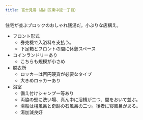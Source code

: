 ```yaml
---
title: 富士見湯（品川区東中延一丁目）
---
```


住宅が並ぶブロックのおしゃれ銭湯だ。小ぶりな店構え。

* フロント形式
  * 券売機で入浴料を支払う。
  * 下足箱とフロントの間に休憩スペース
* コインランドリーあり
  * こちらも規模が小さめ
* 脱衣所
  * ロッカーは百円硬貨が必要なタイプ
  * 大きめロッカーあり
* 浴室
  * 備え付けシャンプー等あり
  * 両脇の壁に洗い場、真ん中に浴槽が二つ、間をおいて並ぶ。
  * 湯船は檜風呂と奇跡の石風呂の二つ。後者に寝風呂がある。
  * 湯加減良好

